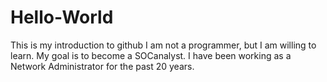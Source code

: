 # Hello-World
This is my introduction to github
I am not a programmer, but I am willing to learn. My goal is to become a SOCanalyst.
I have been working as a Network Administrator for the past 20 years.
